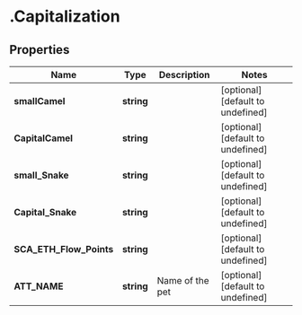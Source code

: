 # .Capitalization

## Properties

|Name | Type | Description | Notes|
|------------ | ------------- | ------------- | -------------|
|**smallCamel** | **string** |  | [optional] [default to undefined]|
|**CapitalCamel** | **string** |  | [optional] [default to undefined]|
|**small_Snake** | **string** |  | [optional] [default to undefined]|
|**Capital_Snake** | **string** |  | [optional] [default to undefined]|
|**SCA_ETH_Flow_Points** | **string** |  | [optional] [default to undefined]|
|**ATT_NAME** | **string** | Name of the pet  | [optional] [default to undefined]|



